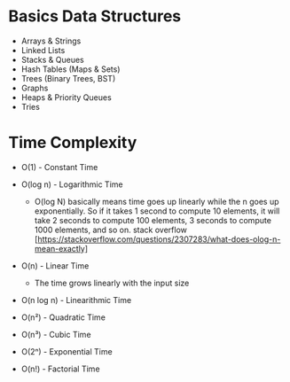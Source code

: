 # Basics Data Structures

- Arrays & Strings
- Linked Lists
- Stacks & Queues
- Hash Tables (Maps & Sets)
- Trees (Binary Trees, BST)
- Graphs
- Heaps & Priority Queues
- Tries

# Time Complexity

- O(1) - Constant Time
- O(log n) - Logarithmic Time

  - O(log N) basically means time goes up linearly while the n goes up exponentially. So if it takes 1 second to compute 10 elements, it will take 2 seconds to compute 100 elements, 3 seconds to compute 1000 elements, and so on.
    stack overflow [https://stackoverflow.com/questions/2307283/what-does-olog-n-mean-exactly]

- O(n) - Linear Time
  - The time grows linearly with the input size
- O(n log n) - Linearithmic Time
- O(n²) - Quadratic Time
- O(n³) - Cubic Time
- O(2ⁿ) - Exponential Time
- O(n!) - Factorial Time
